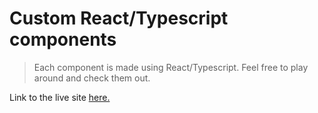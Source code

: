 # Custom React/Typescript components

> Each component is made using React/Typescript. Feel free to play around and check them out.

Link to the live site [here.](https://kralmarko123.github.io/custom-components/)
